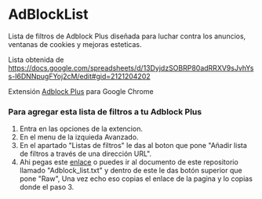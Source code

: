 # AdBlockList
Lista de filtros de Adblock Plus diseñada para luchar contra los anuncios, ventanas de cookies y mejoras esteticas.

Lista obtenida de https://docs.google.com/spreadsheets/d/13DyjdzSOBRP80adRRXV9sJvhYss-I6DNNpugFYoj2cM/edit#gid=2121204202

Extensión [Adblock Plus](https://adblockplus.org/) para Google Chrome

### Para agregar esta lista de filtros a tu Adblock Plus

1. Entra en las opciones de la extencion.
2. En el menu de la izquieda Avanzado.
3. En el apartado "Listas de filtros" le das al boton que pone "Añadir lista de filtros a través de una dirección URL".
4. Ahi pegas este [enlace](https://raw.githubusercontent.com/Xaival/AdBlockList/main/Adblock_list.txt) o puedes ir al documento de este repositorio llamado "Adblock_list.txt" y dentro de este le das botón superior que pone "Raw", Una vez echo eso copias el enlace de la pagina y lo copias donde el paso 3.
